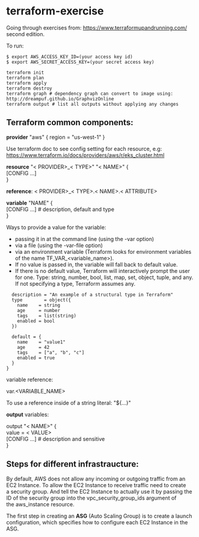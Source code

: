 # terraform-exercise

Going through exercises from: https://www.terraformupandrunning.com/ second edition.

To run:
```
$ export AWS_ACCESS_KEY_ID=(your access key id)
$ export AWS_SECRET_ACCESS_KEY=(your secret access key)

terraform init
terraform plan
terraform apply
terraform destroy
terraform graph # dependency graph can convert to image using: http://dreampuf.github.io/GraphvizOnline 
terraform output # list all outputs without applying any changes
```

## Terraform common components:
**provider** "aws" {
  region = "us-west-1"
}

Use terraform doc to see config setting for each resource, e.g: https://www.terraform.io/docs/providers/aws/r/eks_cluster.html

**resource** "< PROVIDER>_< TYPE>" "< NAME>" { <br>
  [CONFIG ...]<br>
}

**reference**: < PROVIDER>_< TYPE>.< NAME>.< ATTRIBUTE>

**variable** "NAME" {<br>
  [CONFIG ...] # description, default and type<br>
}

Ways to provide a value for the variable:
* passing it in at the command line (using the -var option)
* via a file (using the -var-file option)
* via an environment variable (Terraform looks for environment variables of the name TF_VAR_<variable_name>). 
* If no value is passed in, the variable will fall back to default value. 
* If there is no default value, Terraform will interactively prompt the user for one.
Type: string, number, bool, list, map, set, object, tuple, and any. If not specifying a type, Terraform assumes any.
```variable "object_example" {
  description = "An example of a structural type in Terraform"
  type        = object({
    name    = string
    age     = number
    tags    = list(string)
    enabled = bool
  })

  default = {
    name    = "value1"
    age     = 42
    tags    = ["a", "b", "c"]
    enabled = true
  }
}
```
variable reference:

var.<VARIABLE_NAME>

To use a reference inside of a string literal: "${...}"

**output** variables:

output "< NAME>" {<br>
  value = < VALUE><br>
  [CONFIG ...] # description and sensitive <br>
}

## Steps for different infrastraucture:
By default, AWS does not allow any incoming or outgoing traffic from an EC2 Instance. To allow the EC2 Instance to receive traffic need to create a security group. And tell the EC2 Instance to actually use it by passing the ID of the security group into the vpc_security_group_ids argument of the aws_instance resource. 

The first step in creating an **ASG** (Auto Scaling Group) is to create a launch configuration, which specifies how to configure each EC2 Instance in the ASG.
